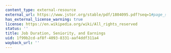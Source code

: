 ```yaml
---
content_type: external-resource
external_url: https://www.jstor.org/stable/pdf/1804095.pdf?seq=1#page_scan_tab_contents
has_external_license_warning: true
license: https://en.wikipedia.org/wiki/All_rights_reserved
status: ''
title: Job Duration, Seniority, and Earnings
uid: 1f99b2cd-af8f-4093-8331-aaf4ddf311a4
wayback_url: ''
---
```

